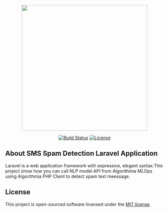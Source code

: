 <p align="center"><a href="https://laravel.com" target="_blank"><img src="https://raw.githubusercontent.com/laravel/art/master/logo-lockup/5%20SVG/2%20CMYK/1%20Full%20Color/laravel-logolockup-cmyk-red.svg" width="400"></a></p>

<p align="center">
<a href="https://travis-ci.org/laravel/framework"><img src="https://travis-ci.org/laravel/framework.svg" alt="Build Status"></a>
<a href="https://packagist.org/packages/laravel/framework"><img src="https://poser.pugx.org/laravel/framework/license.svg" alt="License"></a>
</p>




## About SMS Spam Detection Laravel Application

Laravel is a web application framework with expressive, elegant syntax.This project show how you can call  NLP model API from Algorithmia MLOps using Algorithmia PHP Client to detect spam text meessage.

## License

This project is open-sourced software licensed under the [MIT license](https://opensource.org/licenses/MIT).
